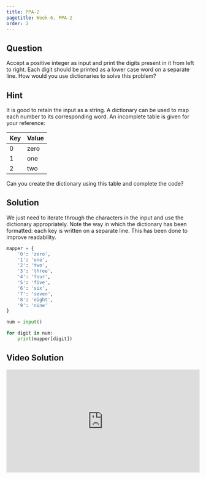 ```yaml
---
title: PPA-2
pagetitle: Week-6, PPA-2
order: 2
---
```




## Question

Accept a positive integer as input and print the digits present in it from left to right. Each digit should be printed as a lower case word on a separate line. How would you use dictionaries to solve this problem?

## Hint

It is good to retain the input as a string. A dictionary can be used to map each number to its corresponding word. An incomplete table is given for your reference:

| Key  | Value |
| ---- | ----- |
| 0    | zero  |
| 1    | one   |
| 2    | two   |

Can you create the dictionary using this table and complete the code?

## Solution

We just need to iterate through the characters in the input and use the dictionary appropriately.  Note the way in which the dictionary has been formatted: each key is written on a separate line. This has been done to improve readability.

```python
mapper = {
    '0': 'zero',
    '1': 'one',
    '2': 'two',
    '3': 'three',
    '4': 'four',
    '5': 'five',
    '6': 'six',
    '7': 'seven',
    '8': 'eight',
    '9': 'nine'
}

num = input()

for digit in num:
    print(mapper[digit])
```

## Video Solution

<div style="position: relative; padding-bottom: 53.43750000000001%; height: 0;"><iframe src="https://www.loom.com/embed/c47148c8882447b2ae307188d816dec5?sid=d24963eb-f9fa-4d61-b824-9f0f19f13e89" frameborder="0" webkitallowfullscreen mozallowfullscreen allowfullscreen style="position: absolute; top: 0; left: 0; width: 100%; height: 100%;"></iframe></div>
